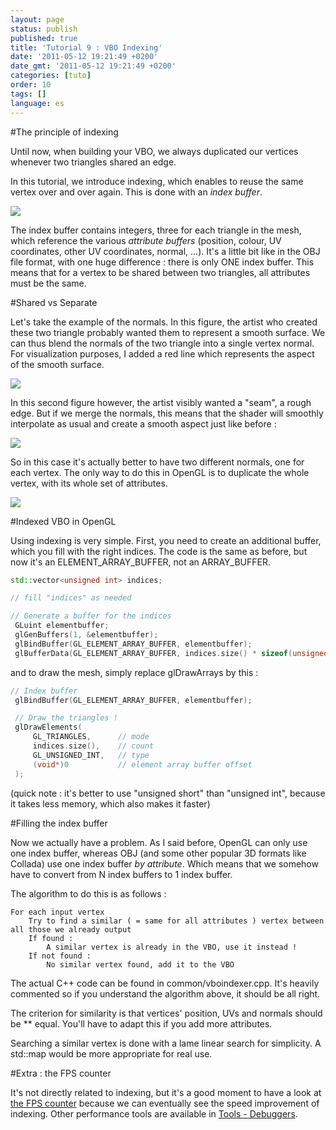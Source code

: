 ```yaml
---
layout: page
status: publish
published: true
title: 'Tutorial 9 : VBO Indexing'
date: '2011-05-12 19:21:49 +0200'
date_gmt: '2011-05-12 19:21:49 +0200'
categories: [tuto]
order: 10
tags: []
language: es
---
```


#The principle of indexing

Until now, when building your VBO, we always duplicated our vertices whenever two triangles shared an edge.

In this tutorial, we introduce indexing, which enables to reuse the same vertex over and over again. This is done with an *index buffer*.

![]({{site.baseurl}}/assets/images/tuto-9-vbo-indexing/indexing1.png)


The index buffer contains integers, three for each triangle in the mesh, which reference the various *attribute buffers* (position, colour, UV coordinates, other UV coordinates, normal, ...). It's a little bit like in the OBJ file format, with one huge difference : there is only ONE index buffer. This means that for a vertex to be shared between two triangles, all attributes must be the same.

#Shared vs Separate

Let's take the example of the normals. In this figure, the artist who created these two triangle probably wanted them to represent a smooth surface. We can thus blend the normals of the two triangle into a single vertex normal. For visualization purposes, I added a red line which represents the aspect of the smooth surface.

![]({{site.baseurl}}/assets/images/tuto-9-vbo-indexing/goodsmooth.png)


In this second figure however, the artist visibly wanted a "seam", a rough edge. But if we merge the normals, this means that the shader will smoothly interpolate as usual and create a smooth aspect just like before :

![]({{site.baseurl}}/assets/images/tuto-9-vbo-indexing/badmooth.png)


So in this case it's actually better to have two different normals, one for each vertex. The only way to do this in OpenGL is to duplicate the whole vertex, with its whole set of attributes.

![]({{site.baseurl}}/assets/images/tuto-9-vbo-indexing/spiky.png)


#Indexed VBO in OpenGL

Using indexing is very simple. First, you need to create an additional buffer, which you fill with the right indices. The code is the same as before, but now it's an ELEMENT_ARRAY_BUFFER, not an ARRAY_BUFFER.
``` cpp
std::vector<unsigned int> indices;

// fill "indices" as needed

// Generate a buffer for the indices
 GLuint elementbuffer;
 glGenBuffers(1, &elementbuffer);
 glBindBuffer(GL_ELEMENT_ARRAY_BUFFER, elementbuffer);
 glBufferData(GL_ELEMENT_ARRAY_BUFFER, indices.size() * sizeof(unsigned int), &indices[0], GL_STATIC_DRAW);
```
and to draw the mesh, simply replace glDrawArrays by this :
``` cpp
// Index buffer
 glBindBuffer(GL_ELEMENT_ARRAY_BUFFER, elementbuffer);

 // Draw the triangles !
 glDrawElements(
     GL_TRIANGLES,      // mode
     indices.size(),    // count
     GL_UNSIGNED_INT,   // type
     (void*)0           // element array buffer offset
 );
```
(quick note : it's better to use "unsigned short" than "unsigned int", because it takes less memory, which also makes it faster)

#Filling the index buffer

Now we actually have a problem. As I said before, OpenGL can only use one index buffer, whereas OBJ (and some other popular 3D formats like Collada) use one index buffer *by attribute*. Which means that we somehow have to convert from N index buffers to 1 index buffer.

The algorithm to do this is as follows :
```
For each input vertex
    Try to find a similar ( = same for all attributes ) vertex between all those we already output
    If found :
        A similar vertex is already in the VBO, use it instead !
    If not found :
        No similar vertex found, add it to the VBO
```
The actual C++ code can be found in common/vboindexer.cpp. It's heavily commented so if you understand the algorithm above, it should be all right.

The criterion for similarity is that vertices' position, UVs and normals should be ** equal. You'll have to adapt this if you add more attributes.

Searching a similar vertex is done with a lame linear search for simplicity. A std::map would be more appropriate for real use.

#Extra : the FPS counter

It's not directly related to indexing, but it's a good moment to have a look at [the FPS counter](http://www.opengl-tutorial.org/miscellaneous/an-fps-counter/) because we can eventually see the speed improvement of indexing. Other performance tools are available in [Tools - Debuggers](http://www.opengl-tutorial.org/miscellaneous/useful-tools-links/#header-4).
